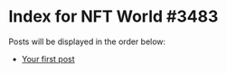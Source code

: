 # Index for NFT World #3483
Posts will be displayed in the order below:

- [Your first post](./001-first.md)

